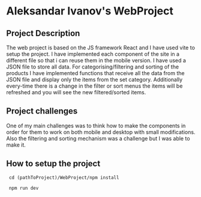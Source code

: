 # Aleksandar Ivanov's WebProject

## Project Description

 The web project is based on the JS framework React and I have used vite to setup the project. I have implemented each component of the site in a different file so that i can reuse them in the mobile version. I have used a JSON file to store all data. For categorising/filtering and sorting of the products I have implemented functions that receive all the data from the JSON file and display only the items from the set category. Additionally every-time there is a change in the filter or sort menus the items will be refreshed and you will see the new filtered/sorted items. 

## Project challenges

 One of my main challenges was to think how to make the components in order for them to work on both mobile and desktop with small modifications. Also the filtering and sorting mechanism was a challenge but I was able to make it.

## How to setup the project

```
 cd (pathToProject)/WebProject/npm install

```

```
 npm run dev

```
